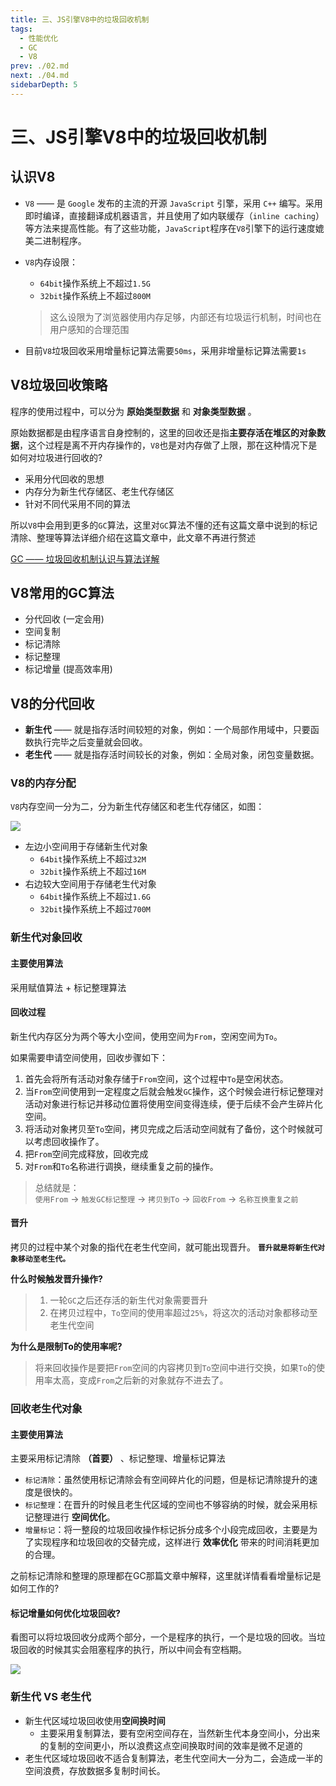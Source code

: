 ```yaml
---
title: 三、JS引擎V8中的垃圾回收机制
tags: 
  - 性能优化
  - GC
  - V8
prev: ./02.md
next: ./04.md
sidebarDepth: 5
---
```

# 三、JS引擎V8中的垃圾回收机制

## 认识V8
- `V8` —— 是 `Google` 发布的主流的开源 `JavaScript` 引擎，采用 `C++` 编写。采用即时编译，直接翻译成机器语言，并且使用了如内联缓存（`inline caching`）等方法来提高性能。有了这些功能，`JavaScript`程序在`V8`引擎下的运行速度媲美二进制程序。

- `V8`内存设限：
	+ `64bit`操作系统上不超过`1.5G`
	+ `32bit`操作系统上不超过`800M`
  > 这么设限为了浏览器使用内存足够，内部还有垃圾运行机制，时间也在用户感知的合理范围

- 目前`V8`垃圾回收采用增量标记算法需要`50ms`，采用非增量标记算法需要`1s`

## V8垃圾回收策略
程序的使用过程中，可以分为 **原始类型数据** 和 **对象类型数据** 。

原始数据都是由程序语言自身控制的，这里的回收还是指**主要存活在堆区的对象数据**，这个过程是离不开内存操作的，`V8`也是对内存做了上限，那在这种情况下是如何对垃圾进行回收的?

- 采用分代回收的思想
- 内存分为新生代存储区、老生代存储区
- 针对不同代采用不同的算法

所以`V8`中会用到更多的`GC`算法，这里对`GC`算法不懂的还有这篇文章中说到的标记清除、整理等算法详细介绍在这篇文章中，此文章不再进行赘述  

[GC —— 垃圾回收机制认识与算法详解](https://juejin.cn/post/6905368686031273991/)

## V8常用的GC算法

- 分代回收 (一定会用)
- 空间复制
- 标记清除
- 标记整理
- 标记增量 (提高效率用)

## V8的分代回收
- **新生代** —— 就是指存活时间较短的对象，例如：一个局部作用域中，只要函数执行完毕之后变量就会回收。
- **老生代** —— 就是指存活时间较长的对象，例如：全局对象，闭包变量数据。
### V8的内存分配
`V8`内存空间一分为二，分为新生代存储区和老生代存储区，如图：

![](https://p3-juejin.byteimg.com/tos-cn-i-k3u1fbpfcp/c393d881a0094ee795884741a822d15b~tplv-k3u1fbpfcp-watermark.image)

- 左边小空间用于存储新生代对象
	+ `64bit`操作系统上不超过`32M`
    + `32bit`操作系统上不超过`16M`
- 右边较大空间用于存储老生代对象
	+ `64bit`操作系统上不超过`1.6G`
    + `32bit`操作系统上不超过`700M`
### 新生代对象回收
#### 主要使用算法
采用赋值算法 + 标记整理算法
#### 回收过程
新生代内存区分为两个等大小空间，使用空间为`From`，空闲空间为`To`。

如果需要申请空间使用，回收步骤如下：
1. 首先会将所有活动对象存储于`From`空间，这个过程中`To`是空闲状态。
2. 当`From`空间使用到一定程度之后就会触发`GC`操作，这个时候会进行标记整理对活动对象进行标记并移动位置将使用空间变得连续，便于后续不会产生碎片化空间。
3. 将活动对象拷贝至`To`空间，拷贝完成之后活动空间就有了备份，这个时候就可以考虑回收操作了。
4. 把`From`空间完成释放，回收完成
5. 对`From`和`To`名称进行调换，继续重复之前的操作。

> 总结就是：  
> `使用From` -> `触发GC标记整理` -> `拷贝到To` -> `回收From` -> `名称互换重复之前`

#### 晋升
拷贝的过程中某个对象的指代在老生代空间，就可能出现晋升。 **`晋升就是将新生代对象移动至老生代。`**

**什么时候触发晋升操作?**  
> 1. 一轮`GC`之后还存活的新生代对象需要晋升
> 2. 在拷贝过程中，`To`空间的使用率超过`25%`，将这次的活动对象都移动至老生代空间

**为什么是限制To的使用率呢?**  
> 将来回收操作是要把`From`空间的内容拷贝到`To`空间中进行交换，如果`To`的使用率太高，变成`From`之后新的对象就存不进去了。

### 回收老生代对象
#### 主要使用算法
主要采用标记清除 **（首要）** 、标记整理、增量标记算法
- `标记清除`：虽然使用标记清除会有空间碎片化的问题，但是标记清除提升的速度是很快的。
- `标记整理`：在晋升的时候且老生代区域的空间也不够容纳的时候，就会采用标记整理进行 **空间优化**。
- `增量标记`：将一整段的垃圾回收操作标记拆分成多个小段完成回收，主要是为了实现程序和垃圾回收的交替完成，这样进行 **效率优化** 带来的时间消耗更加的合理。

之前标记清除和整理的原理都在GC那篇文章中解释，这里就详情看看增量标记是如何工作的?

#### 标记增量如何优化垃圾回收?
看图可以将垃圾回收分成两个部分，一个是程序的执行，一个是垃圾的回收。当垃圾回收的时候其实会阻塞程序的执行，所以中间会有空档期。

![](https://p9-juejin.byteimg.com/tos-cn-i-k3u1fbpfcp/ccce44267e3a4bc2932a03dc785af9a5~tplv-k3u1fbpfcp-watermark.image)

### 新生代 VS 老生代
- 新生代区域垃圾回收使用**空间换时间**
	+ 主要采用复制算法，要有空闲空间存在，当然新生代本身空间小，分出来的复制的空间更小，所以浪费这点空间换取时间的效率是微不足道的
- 老生代区域垃圾回收不适合复制算法，老生代空间大一分为二，会造成一半的空间浪费，存放数据多复制时间长。

